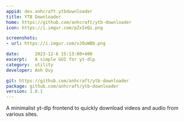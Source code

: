 ```yaml
---
appid: dev.anhcraft.ytbdownloader
title: YTB Downloader
home: https://github.com/anhcraft/ytb-downloader
icon: https://i.imgur.com/pZxIeQi.png

screenshots:
- url: https://i.imgur.com/vJOuWBb.png

date:      2023-12-6 15:13:00+400
excerpt:   A simple GUI for yt-dlp
category:  utility
developer: Anh Duy

git: https://github.com/anhcraft/ytb-downloader
package: github.com/anhcraft/ytb-downloader
version: 1.0.1
---
```


A minimalist yt-dlp frontend to quickly download videos and audio from various sites.
